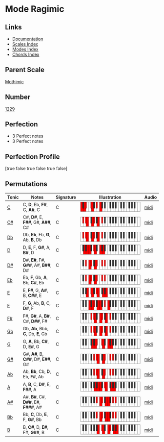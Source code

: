 # Mode Ragimic

## Links

- [Documentation](index.md)
- [Scales Index](Scales.md)
- [Modes Index](Modes.md)
- [Chords Index](Chords.md)

## Parent Scale

[Mothimic](ScaleMothimic.md)

## Number

[1229](https://ianring.com/musictheory/scales/1229)

## Perfection

- 3 Perfect notes
- 3 Perfect notes

## Perfection Profile

[true false true false true false]

## Permutations

| Tonic | Notes | Signature | Illustration | Audio |
|-------|-------|-----------|--------------|-------|
| [C](ModeCNaturalRagimic.md) | C, **D**, Eb, **F#**, G, **A#**, C | C | ![CNaturalRagimic](ModeCNaturalRagimic.png) | [midi](https://github.com/edipermadi/music/blob/main/docs/ModeCNaturalRagimic.mid?raw=true) |
| [C#](ModeCSharpRagimic.md) | C#, **D#**, E, **F##**, G#, **A##**, C# | C | ![CSharpRagimic](ModeCSharpRagimic.png) | [midi](https://github.com/edipermadi/music/blob/main/docs/ModeCSharpRagimic.mid?raw=true) |
| [Db](ModeDFlatRagimic.md) | Db, **Eb**, Fb, **G**, Ab, **B**, Db | C | ![DFlatRagimic](ModeDFlatRagimic.png) | [midi](https://github.com/edipermadi/music/blob/main/docs/ModeDFlatRagimic.mid?raw=true) |
| [D](ModeDNaturalRagimic.md) | D, **E**, F, **G#**, A, **B#**, D | C | ![DNaturalRagimic](ModeDNaturalRagimic.png) | [midi](https://github.com/edipermadi/music/blob/main/docs/ModeDNaturalRagimic.mid?raw=true) |
| [D#](ModeDSharpRagimic.md) | D#, **E#**, F#, **G##**, A#, **B##**, D# | C | ![DSharpRagimic](ModeDSharpRagimic.png) | [midi](https://github.com/edipermadi/music/blob/main/docs/ModeDSharpRagimic.mid?raw=true) |
| [Eb](ModeEFlatRagimic.md) | Eb, **F**, Gb, **A**, Bb, **C#**, Eb | C | ![EFlatRagimic](ModeEFlatRagimic.png) | [midi](https://github.com/edipermadi/music/blob/main/docs/ModeEFlatRagimic.mid?raw=true) |
| [E](ModeENaturalRagimic.md) | E, **F#**, G, **A#**, B, **C##**, E | C | ![ENaturalRagimic](ModeENaturalRagimic.png) | [midi](https://github.com/edipermadi/music/blob/main/docs/ModeENaturalRagimic.mid?raw=true) |
| [F](ModeFNaturalRagimic.md) | F, **G**, Ab, **B**, C, **D#**, F | C | ![FNaturalRagimic](ModeFNaturalRagimic.png) | [midi](https://github.com/edipermadi/music/blob/main/docs/ModeFNaturalRagimic.mid?raw=true) |
| [F#](ModeFSharpRagimic.md) | F#, **G#**, A, **B#**, C#, **D##**, F# | C | ![FSharpRagimic](ModeFSharpRagimic.png) | [midi](https://github.com/edipermadi/music/blob/main/docs/ModeFSharpRagimic.mid?raw=true) |
| [Gb](ModeGFlatRagimic.md) | Gb, **Ab**, Bbb, **C**, Db, **E**, Gb | C | ![GFlatRagimic](ModeGFlatRagimic.png) | [midi](https://github.com/edipermadi/music/blob/main/docs/ModeGFlatRagimic.mid?raw=true) |
| [G](ModeGNaturalRagimic.md) | G, **A**, Bb, **C#**, D, **E#**, G | C | ![GNaturalRagimic](ModeGNaturalRagimic.png) | [midi](https://github.com/edipermadi/music/blob/main/docs/ModeGNaturalRagimic.mid?raw=true) |
| [G#](ModeGSharpRagimic.md) | G#, **A#**, B, **C##**, D#, **E##**, G# | C | ![GSharpRagimic](ModeGSharpRagimic.png) | [midi](https://github.com/edipermadi/music/blob/main/docs/ModeGSharpRagimic.mid?raw=true) |
| [Ab](ModeAFlatRagimic.md) | Ab, **Bb**, Cb, **D**, Eb, **F#**, Ab | C | ![AFlatRagimic](ModeAFlatRagimic.png) | [midi](https://github.com/edipermadi/music/blob/main/docs/ModeAFlatRagimic.mid?raw=true) |
| [A](ModeANaturalRagimic.md) | A, **B**, C, **D#**, E, **F##**, A | C | ![ANaturalRagimic](ModeANaturalRagimic.png) | [midi](https://github.com/edipermadi/music/blob/main/docs/ModeANaturalRagimic.mid?raw=true) |
| [A#](ModeASharpRagimic.md) | A#, **B#**, C#, **D##**, E#, **F###**, A# | C | ![ASharpRagimic](ModeASharpRagimic.png) | [midi](https://github.com/edipermadi/music/blob/main/docs/ModeASharpRagimic.mid?raw=true) |
| [Bb](ModeBFlatRagimic.md) | Bb, **C**, Db, **E**, F, **G#**, Bb | C | ![BFlatRagimic](ModeBFlatRagimic.png) | [midi](https://github.com/edipermadi/music/blob/main/docs/ModeBFlatRagimic.mid?raw=true) |
| [B](ModeBNaturalRagimic.md) | B, **C#**, D, **E#**, F#, **G##**, B | C | ![BNaturalRagimic](ModeBNaturalRagimic.png) | [midi](https://github.com/edipermadi/music/blob/main/docs/ModeBNaturalRagimic.mid?raw=true) |
